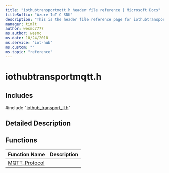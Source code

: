 ```yaml
---                             
title: "iothubtransportmqtt.h header file reference | Microsoft Docs" 
titleSuffix: "Azure IoT C SDK"            
description: "This is the header file reference page for iothubtransportmqtt.h in the Azure IoT C SDK. This SDK is used with Azure IoT Hub and Azure IoT Hub Device Provisioning Service"            
manager: timlt                 
author: wesmc7777              
ms.author: wesmc               
ms.date: 10/24/2018                    
ms.service: "iot-hub"             
ms.custom: ""                
ms.topic: "reference"        
---                            
```


# iothubtransportmqtt.h 

## Includes

\#include "[iothub_transport_ll.h](iothub-transport-ll-h.md)"  

## Detailed Description

## Functions

Function Name                  | Description                                
--------------------------------|---------------------------------------------
[MQTT_Protocol](./iothubtransportmqtt-h/mqtt-protocol.md)            | 

